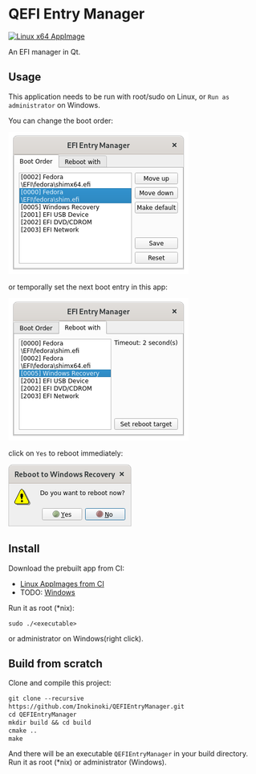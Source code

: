 # QEFI Entry Manager

[![Linux x64 AppImage](https://github.com/Inokinoki/QEFIEntryManager/actions/workflows/cmake-linux-amd64-appimage.yml/badge.svg)](https://github.com/Inokinoki/QEFIEntryManager/actions/workflows/cmake-linux-amd64-appimage.yml)

An EFI manager in Qt.

## Usage

This application needs to be run with root/sudo on Linux, or `Run as administrator` on Windows.

You can change the boot order:

![Boot Entry](.github/entries.png)

or temporally set the next boot entry in this app:

![Reboot](.github/reboot.png)

click on `Yes` to reboot immediately:

![Reboot Confirmation](.github/reboot_confirm.png)

## Install

Download the prebuilt app from CI:

- [Linux AppImages from CI](https://github.com/Inokinoki/QEFIEntryManager/actions/workflows/cmake-linux-amd64-appimage.yml)
- TODO: [Windows]()

Run it as root (*nix):

```
sudo ./<executable>
```

or administrator on Windows(right click).

## Build from scratch

Clone and compile this project:

```
git clone --recursive https://github.com/Inokinoki/QEFIEntryManager.git
cd QEFIEntryManager
mkdir build && cd build
cmake ..
make
```

And there will be an executable `QEFIEntryManager` in your build directory. Run it as root (*nix) or administrator (Windows).
